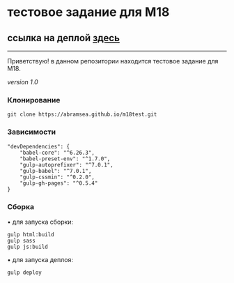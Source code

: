 # тестовое задание для М18
## ссылка на деплой [здесь](https://abramsea.github.io/m18test/)

---

Приветствую! в данном репозитории находится тестовое задание для М18.

_version 1.0_

### Клонирование

    git clone https://abramsea.github.io/m18test.git

### Зависимости

    "devDependencies": {
        "babel-core": "^6.26.3",
        "babel-preset-env": "^1.7.0",
        "gulp-autoprefixer": "^7.0.1",
        "gulp-babel": "^7.0.1",
        "gulp-cssmin": "^0.2.0",
        "gulp-gh-pages": "^0.5.4"
    }

    
### Сборка

&bull; для запуска сборки:

    gulp html:build
    gulp sass
    gulp js:build


&bull; для запуска деплоя:

    gulp deploy